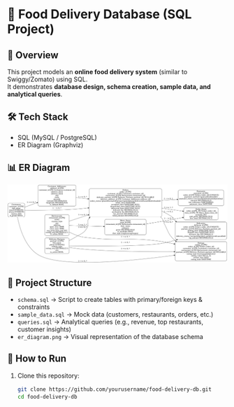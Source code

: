 # 🍔 Food Delivery Database (SQL Project)

## 📌 Overview
This project models an **online food delivery system** (similar to Swiggy/Zomato) using SQL.  
It demonstrates **database design, schema creation, sample data, and analytical queries**.

## 🛠️ Tech Stack
- SQL (MySQL / PostgreSQL)
- ER Diagram (Graphviz)

## 📊 ER Diagram
![ER Diagram](er_diagram.png)

## 📂 Project Structure
- `schema.sql` → Script to create tables with primary/foreign keys & constraints  
- `sample_data.sql` → Mock data (customers, restaurants, orders, etc.)  
- `queries.sql` → Analytical queries (e.g., revenue, top restaurants, customer insights)  
- `er_diagram.png` → Visual representation of the database schema  

## 🚀 How to Run
1. Clone this repository:
   ```bash
   git clone https://github.com/yourusername/food-delivery-db.git
   cd food-delivery-db
